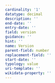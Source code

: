 ```yaml
---
cardinality: '1'
datatype: decimal
description: ''
end-date: ''
entry-date: ''
field: version
guidance: ''
hint: ''
name: Version
parent-field: number
replacement-field: ''
start-date: ''
typology: value
uri-template: ''
wikidata-property: ''
---
```

